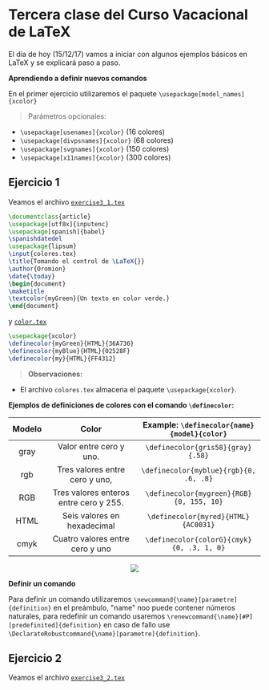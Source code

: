 # Tercera clase del Curso Vacacional de LaTeX #
El día de hoy (15/12/17) vamos a iniciar con algunos ejemplos básicos en LaTeX y se explicará paso a paso.

**Aprendiendo a definir nuevos comandos**

En el primer ejercicio utilizaremos el paquete  `\usepackage[model_names]{xcolor}`
> Parámetros opcionales:
- `\usepackage[usenames]{xcolor}` (16 colores)
- `\usepackage[divpsnames]{xcolor}` (68 colores)
- `\usepackage[svgnames]{xcolor}` (150 colores)
- `\usepackage[x11names]{xcolor}` (300 colores)

## Ejercicio 1 ##

Veamos el archivo [`exercise3_1.tex`](https://github.com/carlosal1015/Curso-de-LaTeX/blob/master/Curso%20Vacacional%20B%C3%A1sico/Clases/Clase%202/exercise3_1.tex)

```tex
\documentclass{article}
\usepackage[utf8x]{inputenc}
\usepackage[spanish]{babel}
\spanishdatedel
\usepackage{lipsum}
\input{colores.tex}
\title{Tomando el control de \LaTeX{}}
\author{Oromion}
\date{\today}
\begin{document}
\maketitle
\textcolor{myGreen}{Un texto en color verde.}
\end{document}
```

y [`color.tex`](https://github.com/carlosal1015/Curso-de-LaTeX/blob/master/Curso%20Vacacional%20B%C3%A1sico/Clases/Clase%202/color.tex)

```tex
\usepackage{xcolor}
\definecolor{myGreen}{HTML}{36A736}
\definecolor{myBlue}{HTML}{02528F}
\definecolor{my}{HTML}{FF4312}
```

> **Observaciones:**
- El archivo `colores.tex` almacena el paquete `\usepackage{xcolor}`.

**Ejemplos de definiciones de colores con el comando `\definecolor`:**

|	Modelo |	Color												       	 | Example: `\definecolor{name}{model}{color}`|
|	:---:	 |	:---:														     |	:---:							                        |
|	gray	 |	Valor entre cero y uno.			       	 |`\definecolor{gris58}{gray}{.58}`           |
| rgb    | Tres valores entre cero y uno,        |`\definecolor{myblue}{rgb}{0, .6, .8}`      |
| RGB    | Tres valores enteros entre cero y 255.|`\definecolor{mygreen}{RGB}{0, 155, 10}`    |
| HTML   | Seis valores en hexadecimal           |`\definecolor{myred}{HTML}{AC0031}`         |
| cmyk   | Cuatro valores entre cero y uno       |`\definecolor{colorG}{cmyk}{0, .3, 1, 0}`   |

<p align="center">
  <img src="https://github.com/carlosal1015/Curso-de-LaTeX/blob/master/Curso%20Vacacional%20B%C3%A1sico/Clases/Clase%202/images/exercise3_1.png">
</p>

**Definir un comando**

Para definir un comando utilizaremos `\newcommand{\name}[parametre]{definition}` en el preámbulo, "name" noo puede contener números naturales, para redefinir un comando usaremos `\renewcommand{\name}[#P][predefinited]{definition}` en caso de fallo use `\DeclarateRobustcommand{\name}[parametre]{definition}`.

## Ejercicio 2 ##

Veamos el archivo [`exercise3_2.tex`](https://github.com/carlosal1015/Curso-de-LaTeX/blob/master/Curso%20Vacacional%20B%C3%A1sico/Clases/Clase%202/exercise3_2.tex)
